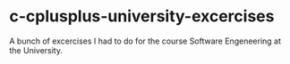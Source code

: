 # c-cplusplus-university-excercises
 A bunch of excercises I had to do for the course Software Engeneering at the University.
